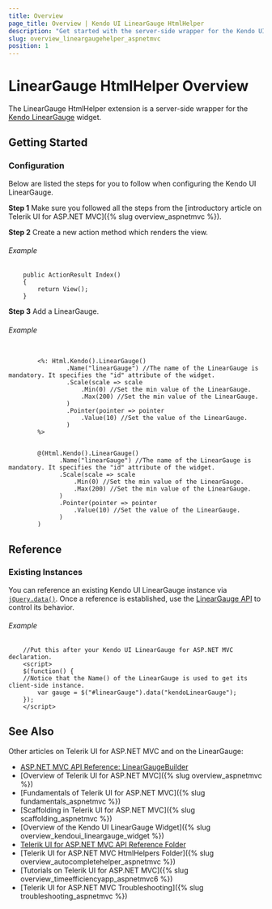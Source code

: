 ```yaml
---
title: Overview
page_title: Overview | Kendo UI LinearGauge HtmlHelper
description: "Get started with the server-side wrapper for the Kendo UI LinearGauge widget for ASP.NET MVC."
slug: overview_lineargaugehelper_aspnetmvc
position: 1
---
```


# LinearGauge HtmlHelper Overview

The LinearGauge HtmlHelper extension is a server-side wrapper for the [Kendo LinearGauge](https://demos.telerik.com/kendo-ui/linear-gauge/index) widget.

## Getting Started

### Configuration

Below are listed the steps for you to follow when configuring the Kendo UI LinearGauge.

**Step 1** Make sure you followed all the steps from the [introductory article on Telerik UI for ASP.NET MVC]({% slug overview_aspnetmvc %}).

**Step 2** Create a new action method which renders the view.

###### Example

        public ActionResult Index()
        {
            return View();
        }

**Step 3** Add a LinearGauge.

###### Example

```tab-ASPX

        <%: Html.Kendo().LinearGauge()
                .Name("linearGauge") //The name of the LinearGauge is mandatory. It specifies the "id" attribute of the widget.
                .Scale(scale => scale
                    .Min(0) //Set the min value of the LinearGauge.
                    .Max(200) //Set the min value of the LinearGauge.
                )
                .Pointer(pointer => pointer
                    .Value(10) //Set the value of the LinearGauge.
                )
        %>
```
```tab-Razor

        @(Html.Kendo().LinearGauge()
              .Name("linearGauge") //The name of the LinearGauge is mandatory. It specifies the "id" attribute of the widget.
              .Scale(scale => scale
                  .Min(0) //Set the min value of the LinearGauge.
                  .Max(200) //Set the min value of the LinearGauge.
              )
              .Pointer(pointer => pointer
                  .Value(10) //Set the value of the LinearGauge.
              )
        )
```

## Reference

### Existing Instances

You can reference an existing Kendo UI LinearGauge instance via [`jQuery.data()`](http://api.jquery.com/jQuery.data/). Once a reference is established, use the [LinearGauge API](/api/javascript/dataviz/ui/lineargauge#methods) to control its behavior.

###### Example

        //Put this after your Kendo UI LinearGauge for ASP.NET MVC declaration.
        <script>
        $(function() {
        //Notice that the Name() of the LinearGauge is used to get its client-side instance.
            var gauge = $("#linearGauge").data("kendoLinearGauge");
        });
        </script>

## See Also

Other articles on Telerik UI for ASP.NET MVC and on the LinearGauge:

* [ASP.NET MVC API Reference: LinearGaugeBuilder](/api/aspnet-mvc/Kendo.Mvc.UI.Fluent/LinearGaugeBuilder)
* [Overview of Telerik UI for ASP.NET MVC]({% slug overview_aspnetmvc %})
* [Fundamentals of Telerik UI for ASP.NET MVC]({% slug fundamentals_aspnetmvc %})
* [Scaffolding in Telerik UI for ASP.NET MVC]({% slug scaffolding_aspnetmvc %})
* [Overview of the Kendo UI LinearGauge Widget]({% slug overview_kendoui_lineargauge_widget %})
* [Telerik UI for ASP.NET MVC API Reference Folder](/api/aspnet-mvc/Kendo.Mvc/AggregateFunction)
* [Telerik UI for ASP.NET MVC HtmlHelpers Folder]({% slug overview_autocompletehelper_aspnetmvc %})
* [Tutorials on Telerik UI for ASP.NET MVC]({% slug overview_timeefficiencyapp_aspnetmvc6 %})
* [Telerik UI for ASP.NET MVC Troubleshooting]({% slug troubleshooting_aspnetmvc %})

